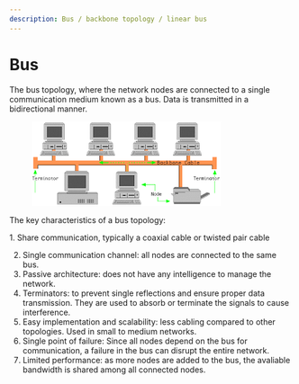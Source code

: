 ```yaml
---
description: Bus / backbone topology / linear bus
---
```


# Bus

The bus topology,  where the network nodes are connected to a single communication medium known as a bus. Data is transmitted in a bidirectional manner.



<div align="left">

<figure><img src="../../../.gitbook/assets/image (3).png" alt=""><figcaption></figcaption></figure>

</div>

The key characteristics of a bus topology:

1\. Share communication, typically a coaxial cable or twisted pair cable

2. Single communication channel: all nodes are connected to the same bus.
3. Passive architecture: does not have any intelligence to manage the network.
4. Terminators: to prevent single reflections and ensure proper data transmission. They are used to absorb or terminate the signals to cause interference.
5. Easy implementation and scalability: less cabling compared to other topologies. Used in small to medium networks.
6. Single point of failure: Since all nodes depend on the bus for communication, a failure in the bus can disrupt the entire network.&#x20;
7. Limited performance: as more nodes are added to the bus, the avaliable bandwidth is shared among all connected nodes.

